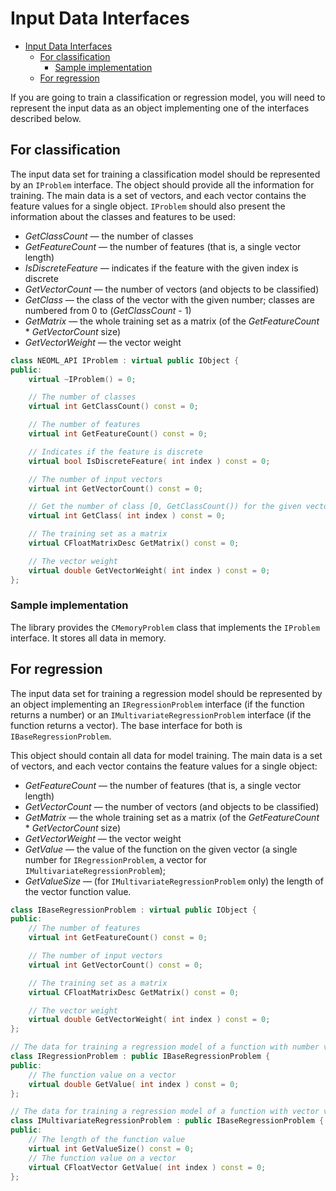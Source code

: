 # Input Data Interfaces

<!-- TOC -->

- [Input Data Interfaces](#input-data-interfaces)
	- [For classification](#for-classification)
		- [Sample implementation](#sample-implementation)
	- [For regression](#for-regression)

<!-- /TOC -->

If you are going to train a classification or regression model, you will need to represent the input data as an object implementing one of the interfaces described below.

## For classification

The input data set for training a classification model should be represented by an `IProblem` interface. The object should provide all the information for training. The main data is a set of vectors, and each vector contains the feature values for a single object. `IProblem` should also present the information about the classes and features to be used:

- *GetClassCount* — the number of classes
- *GetFeatureCount* — the number of features (that is, a single vector length)
- *IsDiscreteFeature* — indicates if the feature with the given index is discrete
- *GetVectorCount* — the number of vectors (and objects to be classified)
- *GetClass* — the class of the vector with the given number; classes are numbered from 0 to (*GetClassCount* - 1)
- *GetMatrix* — the whole training set as a matrix (of the *GetFeatureCount* * *GetVectorCount* size)
- *GetVectorWeight* — the vector weight

```c++
class NEOML_API IProblem : virtual public IObject {
public:
	virtual ~IProblem() = 0;

	// The number of classes
	virtual int GetClassCount() const = 0;

	// The number of features
	virtual int GetFeatureCount() const = 0;

	// Indicates if the feature is discrete
	virtual bool IsDiscreteFeature( int index ) const = 0;

	// The number of input vectors
	virtual int GetVectorCount() const = 0;

	// Get the number of class [0, GetClassCount()) for the given vector
	virtual int GetClass( int index ) const = 0;

	// The training set as a matrix
	virtual CFloatMatrixDesc GetMatrix() const = 0;

	// The vector weight
	virtual double GetVectorWeight( int index ) const = 0;
};
```

### Sample implementation

The library provides the `CMemoryProblem` class that implements the `IProblem` interface. It stores all data in memory.

## For regression

The input data set for training a regression model should be represented by an object implementing an `IRegressionProblem` interface (if the function returns a number) or an `IMultivariateRegressionProblem` interface (if the function returns a vector). The base interface for both is `IBaseRegressionProblem`.

This object should contain all data for model training. The main data is a set of vectors, and each vector contains the feature values for a single object:

- *GetFeatureCount* — the number of features (that is, a single vector length)
- *GetVectorCount* — the number of vectors (and objects to be classified)
- *GetMatrix* — the whole training set as a matrix (of the *GetFeatureCount* * *GetVectorCount* size)
- *GetVectorWeight* — the vector weight
- *GetValue* — the value of the function on the given vector (a single number for `IRegressionProblem`, a vector for `IMultivariateRegressionProblem`);
- *GetValueSize* — (for `IMultivariateRegressionProblem` only) the length of the vector function value.

```c++
class IBaseRegressionProblem : virtual public IObject {
public:
	// The number of features
	virtual int GetFeatureCount() const = 0;

	// The number of input vectors
	virtual int GetVectorCount() const = 0;

	// The training set as a matrix
	virtual CFloatMatrixDesc GetMatrix() const = 0;

	// The vector weight
	virtual double GetVectorWeight( int index ) const = 0;
};

// The data for training a regression model of a function with number value
class IRegressionProblem : public IBaseRegressionProblem {
public:
	// The function value on a vector
	virtual double GetValue( int index ) const = 0;
};

// The data for training a regression model of a function with vector value
class IMultivariateRegressionProblem : public IBaseRegressionProblem {
public:
	// The length of the function value
	virtual int GetValueSize() const = 0;
	// The function value on a vector
	virtual CFloatVector GetValue( int index ) const = 0;
};
```
